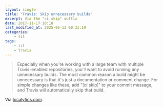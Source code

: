 ```yaml
---
layout: single
title: "Travis: Skip unnecessary builds"
excerpt: Via the "ci skip" suffix
date: 2017-11-17 10:18
last_modified_at: 2025-05-13 00:33:19
categories:
    - til
tags:
    - til
    - travis
---
```


> Especially when you're working with a large team with multiple Travis-enabled repositories,
> you'll want to avoid running any unnecessary builds.
> The most common reason a build might be unnecessary is that it's just a documentation or comment change.
> For simple changes like these, add "\[ci skip\]" to your commit message,
> and Travis will automatically skip that build.

Via [localytics.com](https://web.archive.org/web/20180329110316/http://eng.localytics.com/best-practices-and-common-mistakes-with-travis-ci/).
